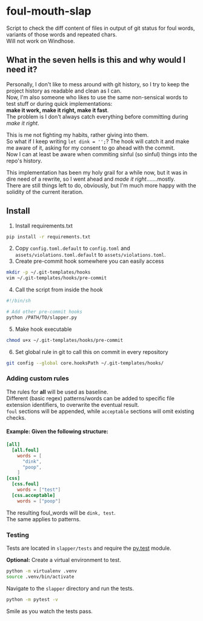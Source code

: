 # foul-mouth-slap
Script to check the diff content of files in output of git status for foul words, variants of those words and repeated chars.  
Will not work on Windhose.

## What in the seven hells is this and why would I need it?  

Personally, I don't like to mess around with git history, so I try to keep the project history as readable and clean as I can.  
Now, I'm also someone who likes to use the same non-sensical words to test stuff or during quick implementations:  
**make it work, make it right, make it fast**.  
The problem is I don't always catch everything before committing during *make it right*.  

This is me not fighting my habits, rather giving into them.  
So what if I keep writing `let dink = '';`? The hook will catch it and make me aware of it, asking for my consent to go ahead with the commit.  
Now I can at least be aware when commiting sinful (so sinful) things into the repo's history.

This implementation has been my holy grail for a while now, but it was in dire need of a rewrite, so I went ahead and *made it right*.......mostly.  
There are still things left to do, obviously, but I'm much more happy with the solidity of the current iteration.

## Install

1. Install requirements.txt
```bash
pip install -r requirements.txt
```

2. Copy `config.toml.default` to `config.toml` and `assets/violations.toml.default` to `assets/violations.toml`.
3. Create pre-commit hook somewhere you can easily access
```bash
mkdir -p ~/.git-templates/hooks
vim ~/.git-templates/hooks/pre-commit
```

4. Call the script from inside the hook
```bash
#!/bin/sh

# Add other pre-commit hooks 
python /PATH/TO/slapper.py
```

5. Make hook executable
```bash
chmod u+x ~/.git-templates/hooks/pre-commit
```

6. Set global rule in git to call this on commit in every repository
```bash
git config --global core.hooksPath ~/.git-templates/hooks/
```

### Adding custom rules
The rules for __all__ will be used as baseline.  
Different (basic regex) patterns/words can be added to specific file extension identifiers, to overwrite the eventual result.  
`foul` sections will be appended, while `acceptable` sections will omit existing checks.

#### Example: Given the following structure:
```toml
[all]
  [all.foul]
    words = [
      "dink",
      "poop",
    ]
[css]
  [css.foul]
    words = ["test"]
  [css.acceptable]
    words = ["poop"]
```
The resulting foul_words will be `dink, test`.  
The same applies to patterns.

### Testing
Tests are located in `slapper/tests` and require the [py.test](https://docs.pytest.org/en/latest/) module.  

**Optional:** Create a virtual environment to test.
```bash
python -m virtualenv .venv
source .venv/bin/activate
```
Navigate to the `slapper` directory and run the tests.
```bash
python -m pytest -v
```
Smile as you watch the tests pass.
